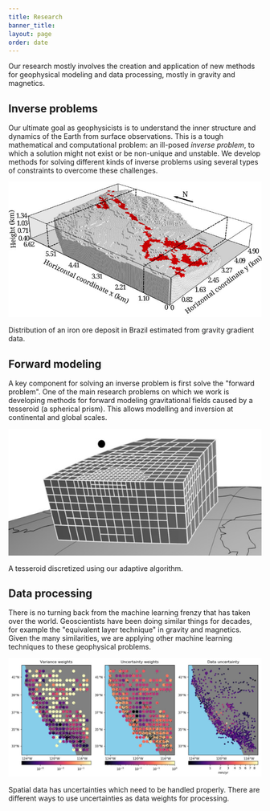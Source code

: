 ```yaml
---
title: Research
banner_title:
layout: page
order: date
---
```


Our research mostly involves the creation and application of new methods for
geophysical modeling and data processing, mostly in gravity and magnetics.

<div class="home-block">
<div class="row">
<div class="col-md-6">

<h2>Inverse problems</h2>

Our ultimate goal as geophysicists is to understand the inner structure and
dynamics of the Earth from surface observations. This is a tough mathematical
and computational problem: an ill-posed <em>inverse problem</em>, to which a
solution might not exist or be non-unique and unstable.
We develop methods for solving different kinds of inverse problems using
several types of constraints to overcome these challenges.

</div>
<div class="col-md-6">

<a href="/publications/planting-inversion.html">
<img src="/images/quadrilatero-ferrifero-density-model.jpg">
</a>
<p class="caption">
Distribution of an iron ore deposit in Brazil estimated from gravity gradient
data.
</p>

</div>
</div>
</div>


<div class="home-block">
<div class="row">
<div class="col-md-6 col-md-push-6">

<h2>Forward modeling</h2>

A key component for solving an inverse problem is first solve the "forward
problem".
One of the main research problems on which we work is developing methods for
forward modeling gravitational fields caused by a tesseroid (a spherical
prism).
This allows modelling and inversion at continental and global scales.

</div>
<div class="col-md-6 col-md-pull-6">

<a href="/publications/tesseroid-variable-density.html">
<img src="/images/tesseroid.jpg">
</a>
<p class="caption">
A tesseroid discretized using our adaptive algorithm.
</p>

</div>
</div>
</div>


<div class="home-block">
<div class="row">
<div class="col-md-6">

<h2>Data processing</h2>

There is no turning back from the machine learning frenzy that has taken over
the world. Geoscientists have been doing similar things for decades, for
example the "equivalent layer technique" in gravity and magnetics. Given the
many similarities, we are applying other machine learning techniques to these
geophysical problems.

</div>
<div class="col-md-6">

<a href="/publications/verde.html">
<img src="/images/block-mean-example.jpg">
</a>
<p class="caption">
Spatial data has uncertainties which need to be handled properly. There are different
ways to use uncertainties as data weights for processing.
</p>

</div>
</div>
</div>
